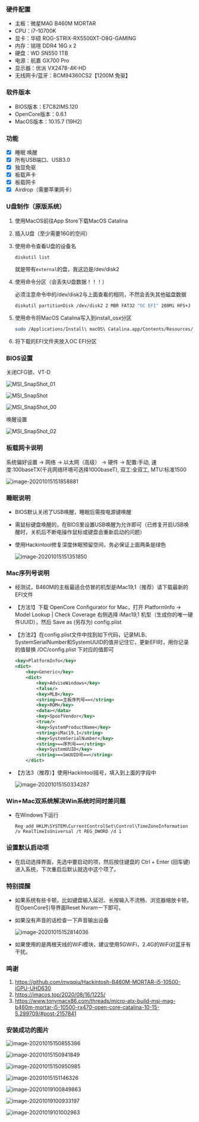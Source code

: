 ### 硬件配置

+ 主板：微星MAG B460M MORTAR 
+ CPU：i7-10700K
+ 显卡：华硕 ROG-STRIX-RX5500XT-O8G-GAMING
+ 内存：铭瑄 DDR4 16G x 2
+ 硬盘：WD SN550 1TB
+ 电源：航嘉 GX700 Pro
+ 显示器：优派 VX2478-4K-HD
+ 无线网卡/蓝牙：BCM94360CS2【1200M 免驱】

### 软件版本

+ BIOS版本：E7C82IMS.120
+ OpenCore版本：0.6.1
+ MacOS版本：10.15.7 (19H2)

### 功能

+ [x] 睡眠 唤醒
+ [x] 所有USB端口、USB3.0
+ [x] 独显免驱
+ [x] 板载声卡
+ [x] 板载网卡
+ [x] Airdrop（需要苹果网卡）

### U盘制作（原版系统）

1. 使用MacOS前往App Store下载MacOS Catalina

2. 插入U盘（至少需要16G的空间）

3. 使用命令查看U盘的设备名

   ```bash
   diskutil list
   ```

   就是带有`external`的盘，我这边是/dev/disk2

4. 使用命令分区（会丢失U盘数据！！！）

   必须注意命令中的/dev/disk2与上面查看的相同，不然会丢失其他磁盘数据

   ```bash
   diskutil partitionDisk /dev/disk2 2 MBR FAT32 "OC EFI" 200Mi HFS+J "install_osx" R
   ```

5. 使用命令将MacOS Catalina写入到install_osx分区

   ```bash
   sudo /Applications/Install\ macOS\ Catalina.app/Contents/Resources/createinstallmedia --volume /Volumes/install_osx --nointeraction
   ```

6. 将下载的EFI文件夹放入OC EFI分区

### BIOS设置

关闭CFG锁、VT-D

![MSI_SnapShot_01](README.assets/MSI_SnapShot_01.bmp)

![MSI_SnapShot](README.assets/MSI_SnapShot.bmp)

![MSI_SnapShot_00](README.assets/MSI_SnapShot_00.bmp)

唤醒设置

![MSI_SnapShot_02](README.assets/MSI_SnapShot_02.bmp)

### 板载网卡说明

系统偏好设置 -> 网络 -> 以太网（高级） -> 硬件 -> 配置:手动, 速度:100baseTX(千兆网络环境可选择1000baseT), 双工:全双工, MTU:标准1500

![image-20201015151858881](README.assets/image-20201015151858881.png)

### 睡眠说明

- BIOS默认关闭了USB唤醒，睡眠后需按电源键唤醒

- 需鼠标键盘唤醒的，在BIOS里设置USB唤醒为允许即可（已修复开启USB唤醒时，关机后不断电操作鼠标或键盘会重新启动的问题）

- 使用Hackintool修复深度休眠预留空间，务必保证上面两条是绿色

  ![image-20201015151351850](README.assets/image-20201015151351850.png)

### Mac序列号说明

+ 经测试，B460M的主板最适合仿冒的机型是iMac19,1（推荐）请下载最新的EFI文件

+ 【方法1】下载 OpenCore Configurator for Mac，打开 PlatformInfo -> Model Lookup | Check Coverage 右侧选择 iMac19,1 机型（生成你的唯一硬件UUID），然后 Save as (另存为) config.plist

+ 【方法2】在config.plist文件中找到如下代码，记录MLB、SystemSerialNumber和SystemUUID的值并记住它，更新EFI时，用你记录的值替换 /OC/config.plist 下对应的值即可

  ```xml
  <key>PlatformInfo</key>
  <dict>
      <key>Generic</key>
      <dict>
          <key>AdviseWindows</key>
          <false/>
          <key>MLB</key>
          <string>==主板序列号==</string>
          <key>ROM</key>
          <data></data>
          <key>SpoofVendor</key>
          <true/>
          <key>SystemProductName</key>
          <string>iMac19,1</string>
          <key>SystemSerialNumber</key>
          <string>==序列号==</string>
          <key>SystemUUID</key>
          <string>==SmUUID号==</string>
      </dict>
  ```

+ 【方法3（推荐）】使用Hackintool摇号，填入到上面的字段中

  ![image-20201015150334287](README.assets/image-20201015150334287.png)

  

### Win+Mac双系统解决Win系统时间时差问题

- 在Windows下运行

  ```
  Reg add HKLM\SYSTEM\CurrentControlSet\Control\TimeZoneInformation /v RealTimeIsUniversal /t REG_DWORD /d 1
  ```

### 设置默认启动项

+ 在启动选择界面，先选中要启动的项，然后按住键盘的 Ctrl + Enter (回车键) 进入系统，下次重启后默认就选中这个项了。

### 特别提醒

+ 如果系统有些卡顿，比如键盘输入延迟、长按输入不流畅、浏览器缩放卡顿，在OpenCore引导界面Reset Nvram一下即可。

+ 如果没有声音的话检查一下声音输出设备

  ![image-20201015152814036](README.assets/image-20201015152814036.png)
  
+ 如果使用的是两根天线的WiFi模块，建议使用5GWiFi，2.4G的WiFi对蓝牙有干扰。

### 鸣谢

1. https://github.com/myqqiu/Hackintosh-B460M-MORTAR-i5-10500-iGPU-UHD630
2. https://imacos.top/2020/08/16/1225/
3. https://www.tonymacx86.com/threads/micro-atx-build-msi-mag-b460m-mortar-i5-10500-rx470-open-core-catalina-10-15-5.299709/#post-2157841



### 安装成功的图片

![image-20201015150855386](README.assets/image-20201015150855386.png)

![image-20201015150941849](README.assets/image-20201015150941849.png)

![image-20201015150950985](README.assets/image-20201015150950985.png)

![image-20201015151146326](README.assets/image-20201015151146326.png)

![image-20201019100849863](README.assets/image-20201019100849863.png)

![image-20201019100933197](README.assets/image-20201019100933197.png)

![image-20201019101002963](README.assets/image-20201019101002963.png)

